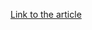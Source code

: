 [Link to the article](https://research.checkpoint.com/2022/native-function-and-assembly-code-invocation/)
